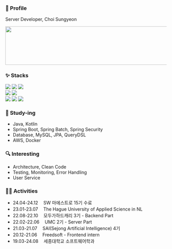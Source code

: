 ### 👋 Profile 

 Server Developer, Choi Sungyeon

 <a href="https://github.com/devxb/gitanimals">
  <img src="https://render.gitanimals.org/lines/tjddus528?pet-id=1" width="1000" height="120"/>
</a>
 

### ✨ Stacks 
<div>
 <img src="https://img.shields.io/badge/java-007396?style=for-the-badge&logo=java&logoColor=white">
 <img src="https://img.shields.io/badge/python-3776AB?style=for-the-badge&logo=python&logoColor=white">
 <img src="https://img.shields.io/badge/c++-00599C?style=for-the-badge&logo=c%2B%2B&logoColor=white">
 <br>
 <img src="https://img.shields.io/badge/springboot-6DB33F?style=for-the-badge&logo=springboot&logoColor=white">
 <img src="https://img.shields.io/badge/mysql-4479A1?style=for-the-badge&logo=mysql&logoColor=white">
 <br>
 <img src="https://img.shields.io/badge/react-61DAFB?style=for-the-badge&logo=react&logoColor=black">
 <img src="https://img.shields.io/badge/git-F05032?style=for-the-badge&logo=git&logoColor=white">
 <img src="https://img.shields.io/badge/amazonaws-232F3E?style=for-the-badge&logo=amazonaws&logoColor=white">
</div>

### 🌱 Study-ing 
 - Java, Kotlin
 - Spring Boot, Spring Batch, Spring Security
 - Database, MySQL, JPA, QueryDSL
 - AWS, Docker

### 🔍 Interesting 
- Architecture, Clean Code
- Testing, Monitoring, Error Handling
- User Service

### 🏋🏻 Activities 
- 24.04-24.12ㅤ SW 마에스트로 15기 수료
- 23.01-23.07ㅤ The Hague University of Applied Science in NL
- 22.08-22.10ㅤ 모두가하드캐리 3기 - Backend Part
- 22.02-22.06ㅤ UMC 2기 - Server Part
- 21.03-21.07ㅤ SAI(Sejong Artificial Intelligence) 4기
- 20.12-21.06 ㅤFreedsoft - Frontend intern
- 19.03-24.08ㅤ 세종대학교 소프트웨어학과
<!--
**tjddus528/tjddus528** is a ✨ _special_ ✨ repository because its `README.md` (this file) appears on your GitHub profile.

Here are some ideas to get you started:

- 🔭 I’m currently working on ...
- 🌱 I’m currently learning ...
- 👯 I’m looking to collaborate on ...
- 🤔 I’m looking for help with ...
- 💬 Ask me about ...
- 📫 How to reach me: ...
- 😄 Pronouns: ...
- ⚡ Fun fact: ...
-->
